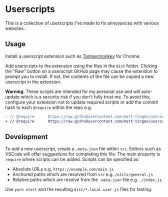 # Userscripts

This is a collection of userscripts I've made to fix annoyances with various websites.

## Usage

Install a userscript extension such as [Tampermonkey](https://chrome.google.com/webstore/detail/tampermonkey/dhdgffkkebhmkfjojejmpbldmpobfkfo) for Chrome.

Add userscripts to the extension using the files in the `dist` folder. Clicking the "Raw" button on a userscript GitHub page may cause the extension to prompt you to install. If not, the contents of the file can be copied a new userscript in the extension.

**Warning**: These scripts are intended for my personal use and will auto-update which is a security risk if you don't fully trust me. To avoid this, configure your extension not to update required scripts or add the commit hash to each `@require` within the repo e.g.

```diff
- // @require      https://raw.githubusercontent.com/matt-tingen/userscripts/master/src/netflix/index.js
+ // @require      https://raw.githubusercontent.com/matt-tingen/userscripts/63c7d92e60a940d997841fcc8f09be87760539db/src/netflix/index.js
```

## Development

To add a new userscript, create a `.meta.json` file within `src`. Editors such as VSCode will offer suggestions for completing this file. The main property is `require` where scripts can be added. Scripts can be specified as:

- Absolute URLs e.g. `https://example.com/main.js`
- Anchored paths which are resolved from `src` e.g. `/utils/general.js`
- Relative paths which are resolve from the `.meta.json` file e.g. `./index.js`

Use `yarn start` and the resulting `dist/*.local.user.js` files for testing.
